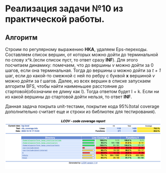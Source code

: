 # Реализация задачи №10 из практической работы. 
## Алгоритм 
Строим по регулярному выражению **НКА**, удаляем Eps-переходы. Составляем список вершин, от которых можно дойти до терминальной по слову x^k.(если список пуст, то ответ сразу **INF**). Для этого посчитаем динамику: помечаем, что до вершины _v_ можно дойти за 0 шагов, если она терминальная. Тогда до вершины _u_ можно дойти за _t + 1_ шаг, если до какой-то смежной с ней по ребру с буквой **x** вершиной _v_ можно дойти за _t_ шагов. Далее, из всех вершин в списке запускаем алгоритм BFS, чтобы найти наименьшее расстояние до стартовой(обозначим ее длину как l). Тогда ответом будет l + k. Если ни из какой вершины до стартовой дойти нельзя, то ответ **INF**.

Данная задача покрыта unit-тестами, покрытие кода 95%(total coverage дополнительно считает еще и строки из библиотек для тестирования).



![My Image](result.png)
